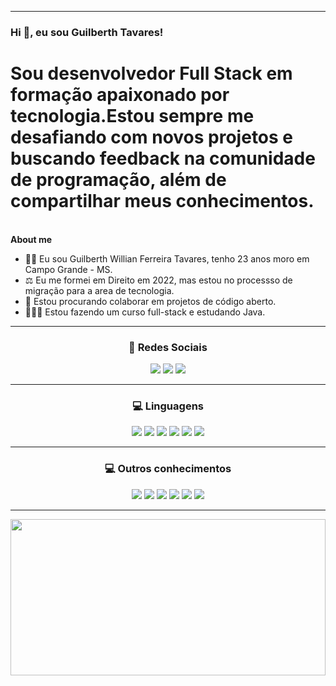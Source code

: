 ***********************************


### Hi 👋,  eu sou Guilberth Tavares!
<div>
  <h1> Sou desenvolvedor Full Stack em formação apaixonado por tecnologia.Estou sempre me desafiando com novos projetos e buscando feedback na comunidade de programação, além de compartilhar meus conhecimentos. </h1><br>
 
</div>
<div>
<b>About me</b>

- 👦🏽 Eu sou Guilberth Willian Ferreira Tavares, tenho 23 anos moro em Campo Grande - MS.
- ⚖ Eu me formei em Direito em 2022, mas estou no processso de migração para a area de tecnologia.
- 👯 Estou procurando colaborar em projetos de código aberto.
-  👨🏽‍💻 Estou fazendo um curso full-stack e estudando Java.
   
  
  
<hr />
  <div style="display: inline_block" align="center"> 

  ### 🔗 Redes Sociais 
  <div>
  <a href = "mailto:guilberthw@gmail.com"><img src="https://img.shields.io/badge/-Gmail-%23333?style=for-the-badge&logo=gmail&logoColor=white" target="_blank"></a>
  <a href="https://www.linkedin.com/in/guilberth-tavares-96120b266/" target="_blank"><img src="https://img.shields.io/badge/-LinkedIn-%230077B5?style=for-the-badge&logo=linkedin&logoColor=white" target="_blank"></a> 
  <a href ="https://www.instagram.com/lifewitgui_/"target="_blank"><img src = "https://img.shields.io/badge/-Instagram-%23E4405F?style=for-the-badge&logo=instagram&logoColor=white"target="_blank"></a> 
  </div>
<hr />

###  💻 Linguagens
<div >
  <img src="https://img.shields.io/badge/HTML5-E34F26?style=for-the-badge&logo=html5&logoColor=white" />
  <img src="https://img.shields.io/badge/CSS3-1572B6?style=for-the-badge&logo=css3&logoColor=white" />
  <img src="https://img.shields.io/badge/JavaScript-F7DF1E?style=for-the-badge&logo=javascript&logoColor=black" />
  <img src="https://img.shields.io/badge/TypeScript-007ACC?style=for-the-badge&logo=typescript&logoColor=white" />
  <img src="https://img.shields.io/badge/Node.js-43853D?style=for-the-badge&logo=node.js&logoColor=white" />
  <img src="https://img.shields.io/badge/java-%23ED8B00.svg?style=for-the-badge&logo=openjdk&logoColor=white" /> 
</div>
<hr />

###  💻 Outros conhecimentos
<div >
  <img src="https://img.shields.io/badge/GIT-E44C30?style=for-the-badge&logo=git&logoColor=white" />
  <img src="https://img.shields.io/badge/Vscode-007ACC?style=for-the-badge&logo=visual-studio-code&logoColor=white" />
  <img src="https://img.shields.io/badge/node.js-6DA55F?style=for-the-badge&logo=node.js&logoColor=white" />
  <img src="https://img.shields.io/badge/Windows-000?style=for-the-badge&logo=windows&logoColor=2CA5E0" />
  <img src="https://img.shields.io/badge/MongoDB-%234ea94b.svg?style=for-the-badge&logo=mongodb&logoColor=white" />
  <img src="https://img.shields.io/badge/vuejs-%2335495e.svg?style=for-the-badge&logo=vuedotjs&logoColor=%234FC08D" />

  <hr />

<div>
<img height="250em" width="100%" src="https://github-readme-stats-git-masterrstaa-rickstaa.vercel.app/api/top-langs/?username=GuilberthT&bg_color=000&border_color=30A3DC&title_color=E94D5F&text_color=FFF"/>
